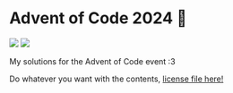 # Advent of Code 2024 🎄
<p>
  <img src="https://img.shields.io/badge/TypeScript-5.7.2-%233178C6?logo=typescript&labelColor=%2335495E&logoColor=white">
  <img src="https://img.shields.io/badge/%E2%98%85_Stars-14/50-%23C28408?labelColor=%2335495E">
</p>
My solutions for the Advent of Code event :3

Do whatever you want with the contents, [license file here!](LICENSE)
